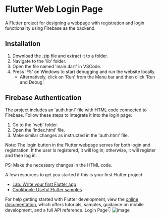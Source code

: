 # Flutter Web Login Page

A Flutter project for designing a webpage with registration and login functionality using Firebase as the backend.

## Installation

1. Download the .zip file and extract it to a folder.
2. Navigate to the 'lib' folder.
3. Open the file named 'main.dart' in VSCode.
4. Press 'F5' on Windows to start debugging and run the website locally.
   - Alternatively, click on 'Run' from the Menu bar and then click 'Run and Debug.'

## Firebase Authentication

The project includes an 'auth.html' file with HTML code connected to Firebase. Follow these steps to integrate it into the login page:

1. Go to the 'web' folder.
2. Open the 'index.html' file.
3. Make similar changes as instructed in the 'auth.html' file.

Note: The login button in the Flutter webpage serves for both login and registration. If the user is registered, it will log in; otherwise, it will register and then log in.

PS: Make the necessary changes in the HTML code.


A few resources to get you started if this is your first Flutter project:

- [Lab: Write your first Flutter app](https://docs.flutter.dev/get-started/codelab)
- [Cookbook: Useful Flutter samples](https://docs.flutter.dev/cookbook)

For help getting started with Flutter development, view the
[online documentation](https://docs.flutter.dev/), which offers tutorials,
samples, guidance on mobile development, and a full API reference.
Login Page👇
![image](https://github.com/hemantkrishnan4/Flutter-Web-Login-Page/assets/96692095/bf6e780e-e65e-418b-a12f-d3f233116b84)
